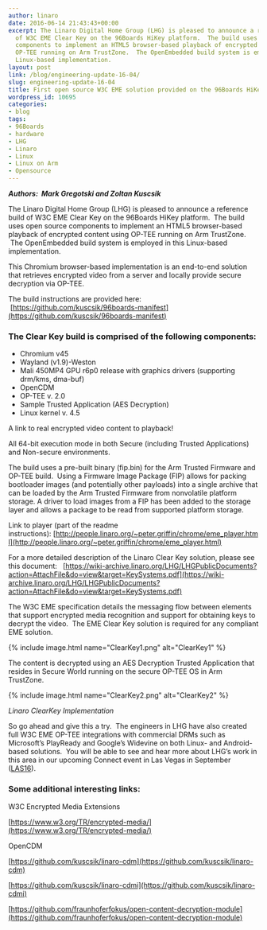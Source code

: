 ```yaml
---
author: linaro
date: 2016-06-14 21:43:43+00:00
excerpt: The Linaro Digital Home Group (LHG) is pleased to announce a reference build
  of W3C EME Clear Key on the 96Boards HiKey platform.  The build uses open source
  components to implement an HTML5 browser-based playback of encrypted content using
  OP-TEE running on Arm TrustZone.  The OpenEmbedded build system is employed in this
  Linux-based implementation.
layout: post
link: /blog/engineering-update-16-04/
slug: engineering-update-16-04
title: First open source W3C EME solution provided on the 96Boards HiKey platform
wordpress_id: 10695
categories:
- blog
tags:
- 96Boards
- hardware
- LHG
- Linaro
- Linux
- Linux on Arm
- Opensource
---
```


_**Authors:  Mark Gregotski and Zoltan Kuscsik**_

The Linaro Digital Home Group (LHG) is pleased to announce a reference build of W3C EME Clear Key on the 96Boards HiKey platform.  The build uses open source components to implement an HTML5 browser-based playback of encrypted content using OP-TEE running on Arm TrustZone.  The OpenEmbedded build system is employed in this Linux-based implementation.

This Chromium browser-based implementation is an end-to-end solution that retrieves encrypted video from a server and locally provide secure decryption via OP-TEE.

The build instructions are provided here:  [https://github.com/kuscsik/96boards-manifest](https://github.com/kuscsik/96boards-manifest)


### **The Clear Key build is comprised of the following components:**

  * Chromium v45
  * Wayland (v1.9)-Weston
  * Mali 450MP4 GPU r6p0 release with graphics drivers (supporting drm/kms, dma-buf)
  * OpenCDM
  * OP-TEE v. 2.0
  * Sample Trusted Application (AES Decryption)
  * Linux kernel v. 4.5


A link to real encrypted video content to playback!

All 64-bit execution mode in both Secure (including Trusted Applications) and Non-secure environments.

The build uses a pre-built binary (fip.bin) for the Arm Trusted Firmware and OP-TEE build.  Using a Firmware Image Package (FIP) allows for packing bootloader images (and potentially other payloads) into a single archive that can be loaded by the Arm Trusted Firmware from nonvolatile platform storage. A driver to load images from a FIP has been added to the storage layer and allows a package to be read from supported platform storage.

Link to player (part of the readme instructions): [http://people.linaro.org/~peter.griffin/chrome/eme_player.html](http://people.linaro.org/~peter.griffin/chrome/eme_player.html)

For a more detailed description of the Linaro Clear Key solution, please see this document:   [https://wiki-archive.linaro.org/LHG/LHGPublicDocuments?action=AttachFile&do=view&target=KeySystems.pdf](https://wiki-archive.linaro.org/LHG/LHGPublicDocuments?action=AttachFile&do=view&target=KeySystems.pdf)

The W3C EME specification details the messaging flow between elements that support encrypted media recognition and support for obtaining keys to decrypt the video.  The EME Clear Key solution is required for any compliant EME solution.

{% include image.html name="ClearKey1.png" alt="ClearKey1" %}

The content is decrypted using an AES Decryption Trusted Application that resides in Secure World running on the secure OP-TEE OS in Arm TrustZone.


{% include image.html name="ClearKey2.png" alt="ClearKey2" %}

_Linaro ClearKey Implementation_


So go ahead and give this a try.  The engineers in LHG have also created full W3C EME OP-TEE integrations with commercial DRMs such as Microsoft’s PlayReady and Google’s Widevine on both Linux- and Android-based solutions.  You will be able to see and hear more about LHG’s work in this area in our upcoming Connect event in Las Vegas in September ([LAS16](https://connect.linaro.org/las16/)).


### **Some additional interesting links:**


W3C Encrypted Media Extensions

[https://www.w3.org/TR/encrypted-media/](https://www.w3.org/TR/encrypted-media/)

OpenCDM

[https://github.com/kuscsik/linaro-cdm](https://github.com/kuscsik/linaro-cdm)

[https://github.com/kuscsik/linaro-cdmi](https://github.com/kuscsik/linaro-cdmi)

[https://github.com/fraunhoferfokus/open-content-decryption-module](https://github.com/fraunhoferfokus/open-content-decryption-module)
